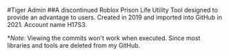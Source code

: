 #Tiger Admin
##A discontinued Roblox Prison Life Utility Tool designed to provide an advantage to users. Created in 2019 and imported into GitHub in 2021. Account name H17S3.

**Note:* Viewing the commits won't work when executed. Since most libraries and tools are deleted from my GitHub.

